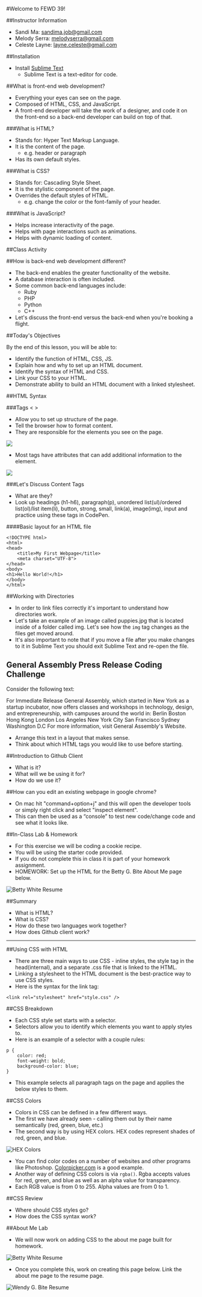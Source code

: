 #Welcome to FEWD 39!

##Instructor Information
- Sandi Ma: sandima.job@gmail.com
- Melody Serra: melodyserra@gmail.com
- Celeste Layne: layne.celeste@gmail.com

##Installation
- Install [Sublime Text](http://www.sublimetext.com/)
	- Sublime Text is a text-editor for code.  


##What is front-end web development?
- Everything your eyes can see on the page. 
- Composed of HTML, CSS, and JavaScript.
- A front-end developer will take the work of a designer, and code it on the front-end so a back-end developer can build on top of that. 

###What is HTML? 
- Stands for: Hyper Text Markup Language.
- It is the content of the page. 
	- e.g. header or paragraph
- Has its own default styles. 

###What is CSS?
- Stands for: Cascading Style Sheet. 
- It is the stylistic component of the page. 
- Overrides the default styles of HTML. 
	- e.g. change the color or the font-family of your header.

###What is JavaScript?
- Helps increase interactivity of the page. 
- Helps with page interactions such as animations. 
- Helps with dynamic loading of content. 

##Class Activity

##How is back-end web development different?
- The back-end enables the greater functionality of the website. 
- A database interaction is often included. 
- Some common back-end languages include:
	- Ruby
	- PHP
	- Python
	- C++
- Let's discuss the front-end versus the back-end when you're booking a flight.  


##Today's Objectives

By the end of this lesson, you will be able to:

- Identify the function of HTML, CSS, JS.
- Explain how and why to set up an HTML document. 
- Identify the syntax of HTML and CSS. 
- Link your CSS to your HTML. 
- Demonstrate ability to build an HTML document with a linked stylesheet. 

##HTML Syntax

###Tags < >
- Allow you to set up structure of the page. 
- Tell the browser how to format content. 
- They are responsible for the elements you see on the page. 


![](img/tags.png)

- Most tags have attributes that can add additional information to the element.

![](img/tags_attributes.png)

###Let's Discuss Content Tags

- What are they?
- Look up headings (h1-h6), paragraph(p), unordered list(ul)/ordered list(ol)/list item(li), button, strong, small, link(a), image(img), input and practice using these tags in CodePen. 


####Basic layout for an HTML file

```
<!DOCTYPE html>
<html>
<head>
	<title>My First Webpage</title>
	<meta charset="UTF-8">
</head>
<body>
<h1>Hello World!</h1>
</body>
</html>

```
##Working with Directories
- In order to link files correctly it's important to understand how directories work.
- Let's take an example of an image called puppies.jpg that is located inside of a folder called img. Let's see how the `img` tag changes as the files get moved around.
- It's also important to note that if you move a file after you make changes to it in Sublime Text you should exit Sublime Text and re-open the file.

## General Assembly Press Release Coding Challenge

Consider the following text:

For Immediate Release General Assembly, which started in New York as a startup incubator, now offers classes and workshops in technology, design, and entrepreneurship, with campuses around the world in: Berlin Boston Hong Kong London Los Angeles New York City San Francisco Sydney Washington D.C For more information, visit General Assembly's Website.

- Arrange this text in a layout that makes sense. 
- Think about which HTML tags you would like to use before starting. 

##Introduction to Github Client
- What is it?
- What will we be using it for?
- How do we use it?


##How can you edit an existing webpage in google chrome?
- On mac hit "command+option+j" and this will open the developer tools or simply right click and select "inspect element". 
- This can then be used as a “console” to test new code/change code and see what it looks like. 



##In-Class Lab & Homework
- For this exercise we will be coding a cookie recipe. 
- You will be using the starter code provided. 
- If you do not complete this in class it is part of your homework assignment. 
- HOMEWORK: Set up the HTML for the Betty G. Bite About Me page below. 

![Betty White Resume](img/WendyBite_AboutMe.png)

##Summary
- What is HTML?
- What is CSS?
- How do these two languages work together?
- How does Github client work?

---

##Using CSS with HTML
- There are three main ways to use CSS - inline styles, the style tag in the head(internal), and a separate .css file that is linked to the HTML.
- Linking a stylesheet to the HTML document is the best-practice way to use CSS styles.
- Here is the syntax for the link tag:

` <link rel="stylesheet" href="style.css" /> `

##CSS Breakdown
- Each CSS style set starts with a selector.
- Selectors allow you to identify which elements you want to apply styles to.
- Here is an example of a selector with a couple rules:

```
p {
    color: red;
    font-weight: bold;
    background-color: blue;
}

```
- This example selects all paragraph tags on the page and applies the below styles to them.

##CSS Colors
- Colors in CSS can be defined in a few different ways.
- The first we have already seen - calling them out by their name semantically (red, green, blue, etc.)
- The second way is by using HEX colors. HEX codes represent shades of red, green, and blue.

![HEX Colors](img/hex_colors.png)


- You can find color codes on a number of websites and other programs like Photoshop. [Colorpicker.com](http://www.colorpicker.com/) is a good example.
- Another way of defining CSS colors is via `rgba()`. Rgba accepts values for red, green, and blue as well as an alpha value for transparency.
- Each RGB value is from 0 to 255. Alpha values are from 0 to 1.

##CSS Review
- Where should CSS styles go?
- How does the CSS syntax work?


##About Me Lab
- We will now work on adding CSS to the about me page built for homework.

![Betty White Resume](img/WendyBite_AboutMe.png)

- Once you complete this, work on creating this page below. Link the about me page to the resume page. 

![Wendy G. Bite Resume](img/WendyBite_Resume.png)

